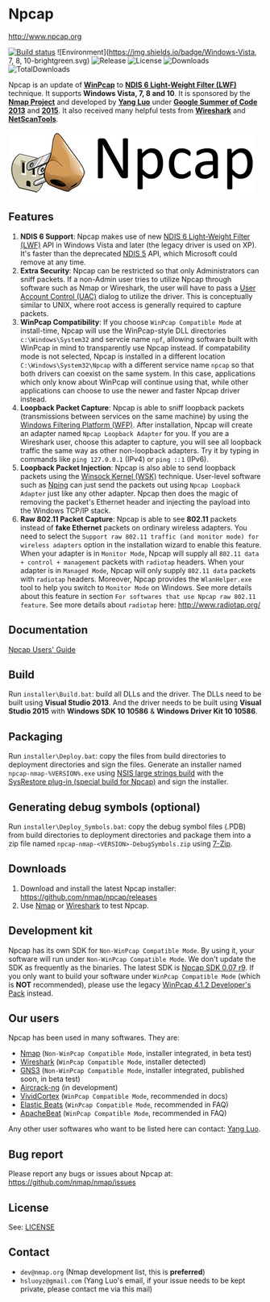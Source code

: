 Npcap
==========
http://www.npcap.org

[![Build status](https://ci.appveyor.com/api/projects/status/01yoks5rn14wgny2?svg=true)](https://ci.appveyor.com/project/hsluoyz/npcap)
![Environment](https://img.shields.io/badge/Windows-Vista, 7, 8, 10-brightgreen.svg)
![Release](https://img.shields.io/github/release/nmap/npcap.svg)
![License](https://img.shields.io/github/license/nmap/npcap.svg)
![Downloads](https://img.shields.io/github/downloads/nmap/npcap/latest/total.svg)
![TotalDownloads](https://img.shields.io/github/downloads/nmap/npcap/total.svg)

Npcap is an update of [**WinPcap**](http://www.winpcap.org/) to [**NDIS 6 Light-Weight Filter (LWF)**](https://msdn.microsoft.com/en-us/library/windows/hardware/ff565492(v=vs.85).aspx) technique. It supports **Windows Vista, 7, 8 and 10**. It is sponsored by the [**Nmap Project**](http://nmap.org/) and developed by [**Yang Luo**](http://www.veotax.com/) under [**Google Summer of Code 2013**](https://www.google-melange.com/gsoc/project/details/google/gsoc2013/hsluoyz/5727390428823552) and [**2015**](https://www.google-melange.com/gsoc/project/details/google/gsoc2015/hsluoyz/5723971634855936). It also received many helpful tests from [**Wireshark**](https://www.wireshark.org/) and [**NetScanTools**](http://www.netscantools.com/).

![Npcap Logo](installer/npcap-logo.png)

## Features

1. **NDIS 6 Support**: Npcap makes use of new [NDIS 6 Light-Weight Filter (LWF)](https://msdn.microsoft.com/en-us/library/windows/hardware/ff565492(v=vs.85).aspx) API in Windows Vista and later (the legacy driver is used on XP). It's faster than the deprecated [NDIS 5](https://msdn.microsoft.com/en-us/library/windows/hardware/ff557012(v=vs.85).aspx) API, which Microsoft could remove at any time.
2. **Extra Security**: Npcap can be restricted so that only Administrators can sniff packets. If a non-Admin user tries to utilize Npcap through software such as Nmap or Wireshark, the user will have to pass a [User Account Control (UAC)](http://windows.microsoft.com/en-us/windows/what-is-user-account-control#1TC=windows-7) dialog to utilize the driver. This is conceptually similar to UNIX, where root access is generally required to capture packets.
3. **WinPcap Compatibility**: If you choose ``WinPcap Compatible Mode`` at install-time, Npcap will use the WinPcap-style DLL directories ``c:\Windows\System32`` and servcie name ``npf``, allowing software built with WinPcap in mind to transparently use Npcap instead. If compatability mode is not selected, Npcap is installed in a different location ``C:\Windows\System32\Npcap`` with a different service name ``npcap`` so that both drivers can coexist on the same system. In this case, applications which only know about WinPcap will continue using that, while other applications can choose to use the newer and faster Npcap driver instead.
4. **Loopback Packet Capture**: Npcap is able to sniff loopback packets (transmissions between services on the same machine) by using the [Windows Filtering Platform (WFP)](https://msdn.microsoft.com/en-us/library/windows/desktop/aa366510(v=vs.85).aspx). After installation, Npcap will create an adapter named ``Npcap Loopback Adapter`` for you. If you are a Wireshark user, choose this adapter to capture, you will see all loopback traffic the same way as other non-loopback adapters. Try it by typing in commands like ``ping 127.0.0.1`` (IPv4) or ``ping ::1`` (IPv6).
5. **Loopback Packet Injection**: Npcap is also able to send loopback packets using the [Winsock Kernel (WSK)](https://msdn.microsoft.com/en-us/library/windows/hardware/ff556958(v=vs.85).aspx) technique. User-level software such as [Nping](https://nmap.org/nping/) can just send the packets out using ``Npcap Loopback Adapter`` just like any other adapter. Npcap then does the magic of removing the packet's Ethernet header and injecting the payload into the Windows TCP/IP stack.
6. **Raw 802.11 Packet Capture**: Npcap is able to see **802.11** packets instead of **fake Ethernet** packets on ordinary wireless adapters. You need to select the ``Support raw 802.11 traffic (and monitor mode) for wireless adapters`` option in the installation wizard to enable this feature. When your adapter is in ``Monitor Mode``, Npcap will supply all ``802.11 data + control + management`` packets with ``radiotap`` headers. When your adapter is in ``Managed Mode``, Npcap will only supply ``802.11 data`` packets with ``radiotap`` headers. Moreover, Npcap provides the ``WlanHelper.exe`` tool to help you switch to ``Monitor Mode`` on Windows. See more details about this feature in section ``For softwares that use Npcap raw 802.11 feature``. See more details about ``radiotap`` here: http://www.radiotap.org/

## Documentation

[Npcap Users' Guide](https://htmlpreview.github.io/?https://github.com/nmap/npcap/blob/master/docs/npcap-guide-wrapper.html)

## Build

Run ``installer\Build.bat``: build all DLLs and the driver. The DLLs need to be built using **Visual Studio 2013**. And the driver needs to be built using **Visual Studio 2015** with **Windows SDK 10 10586** & **Windows Driver Kit 10 10586**.

## Packaging

Run ``installer\Deploy.bat``: copy the files from build directories to deployment directories and sign the files. Generate an installer named ``npcap-nmap-%VERSION%.exe`` using [NSIS large strings build](http://nsis.sourceforge.net/Special_Builds) with the [SysRestore plug-in (special build for Npcap)](https://github.com/hsluoyz/SysRestore) and sign the installer.

## Generating debug symbols (optional)

Run ``installer\Deploy_Symbols.bat``: copy the debug symbol files (.PDB) from build directories to deployment directories and package them into a zip file named ``npcap-nmap-<VERSION>-DebugSymbols.zip`` using [7-Zip](http://www.7-zip.org/).

## Downloads

1. Download and install the latest Npcap installer: https://github.com/nmap/npcap/releases
2. Use [Nmap](https://nmap.org/) or [Wireshark](https://www.wireshark.org/) to test Npcap.

## Development kit

Npcap has its own SDK for ``Non-WinPcap Compatible Mode``. By using it, your software will run under ``Non-WinPcap Compatible Mode``. We don't update the SDK as frequently as the binaries. The latest SDK is [Npcap SDK 0.07 r9](https://github.com/nmap/npcap/releases/tag/v0.07-r9). If you only want to build your software under ``WinPcap Compatible Mode`` (which is **NOT** recommended), please use the legacy [WinPcap 4.1.2 Developer's Pack](http://www.winpcap.org/devel.htm) instead.

## Our users

Npcap has been used in many softwares. They are:

* [Nmap](https://nmap.org/) (``Non-WinPcap Compatible Mode``, installer integrated, in beta test)
* [Wireshark](https://www.wireshark.org/) (``WinPcap Compatible Mode``, installer detected)
* [GNS3](https://www.gns3.com/) (``Non-WinPcap Compatible Mode``, installer integrated, published soon, in beta test)
* [Aircrack-ng](http://www.aircrack-ng.org/) (in development)
* [VividCortex](https://www.vividcortex.com/) (``WinPcap Compatible Mode``, recommended in docs)
* [Elastic Beats](https://www.elastic.co/products/beats) (``WinPcap Compatible Mode``, recommended in FAQ)
* [ApacheBeat](https://github.com/radoondas/apachebeat) (``WinPcap Compatible Mode``, recommended in FAQ)

Any other user softwares who want to be listed here can contact: [Yang Luo](mailto:hsluoyz@gmail.com).

## Bug report

Please report any bugs or issues about Npcap at: https://github.com/nmap/nmap/issues

## License

See: [LICENSE](https://github.com/nmap/npcap/blob/master/LICENSE)

## Contact

* ``dev@nmap.org`` (Nmap development list, this is **preferred**)
* ``hsluoyz@gmail.com`` (Yang Luo's email, if your issue needs to be kept private, please contact me via this mail)

